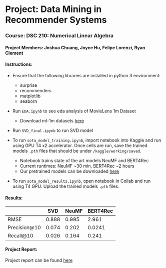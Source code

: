 # Project: Data Mining in Recommender Systems
### Course: DSC 210: Numerical Linear Algebra
#### Project Members: Joshua Chuang, Joyce Hu, Felipe Lorenzi, Ryan Clement

#### Instructions:
* Ensure that the following libraries are installed in python 3 environment:
  - surprise
  - recommenders
  - matplotlib
  - seaborn

* Run `EDA.ipynb` to see eda analysis of MovieLens 1m Dataset
  - Download ml-1m datasets [here](https://files.grouplens.org/datasets/movielens/ml-1m.zip)
* Run `SVD_final.ipynb` to run SVD model
* To run `sota_model_training.ipynb`, import notebook into Kaggle and run using GPU T4 x2 accelerator. Once cells are run, save the trained models `.pth` files that should be under `/kaggle/working/saved`.
  - Notebook trains state of the art models NeuMF and BERT4Rec
  - Current runtimes: NeuMF ~30 min, BERT4Rec ~2 hours
  - Our pretrained models can be downloaded [here](https://drive.google.com/drive/folders/1UFe74OeRqQpH730OVVGdybwMyOA_lCPY?usp=sharing)
* To run `sota_model_results.ipynb`, open notebook in Collab and run using T4 GPU. Upload the trained models `.pth` files.

#### Results:
|  | SVD | NeuMF | BERT4Rec |
| -------- | ------- | -------- | ------- |
| RMSE | 0.888 | 0.995 | 2.961 | 
| Precision@10 | 0.074 | 0.202 | 0.0241 |
| Recall@10 | 0.026 | 0.164 | 0.241 |

#### Project Report:
Project report can be found [here]()